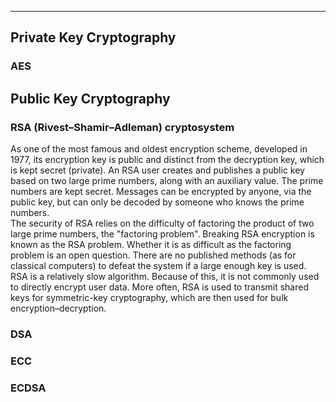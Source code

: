 ***
## Private Key Cryptography
### AES

## Public Key Cryptography
### RSA (Rivest–Shamir–Adleman) cryptosystem 
As one of the most famous and oldest encryption scheme, developed in 1977, its encryption key is public and distinct from the decryption key, which is kept secret (private). An RSA user creates and publishes a public key based on two large prime numbers, along with an auxiliary value. The prime numbers are kept secret. Messages can be encrypted by anyone, via the public key, but can only be decoded by someone who knows the prime numbers.
<br/>
The security of RSA relies on the difficulty of factoring the product of two large prime numbers, the "factoring problem". Breaking RSA encryption is known as the RSA problem. Whether it is as difficult as the factoring problem is an open question. There are no published methods (as for classical computers) to defeat the system if a large enough key is used.
<br/>
RSA is a relatively slow algorithm. Because of this, it is not commonly used to directly encrypt user data. More often, RSA is used to transmit shared keys for symmetric-key cryptography, which are then used for bulk encryption–decryption.

### DSA
### ECC
### ECDSA

